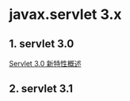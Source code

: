 # javax.servlet 3.x

## 1. servlet 3.0

[Servlet 3.0 新特性概述](https://developer.ibm.com/zh/articles/j-lo-servlet30/)

## 2. servlet 3.1
